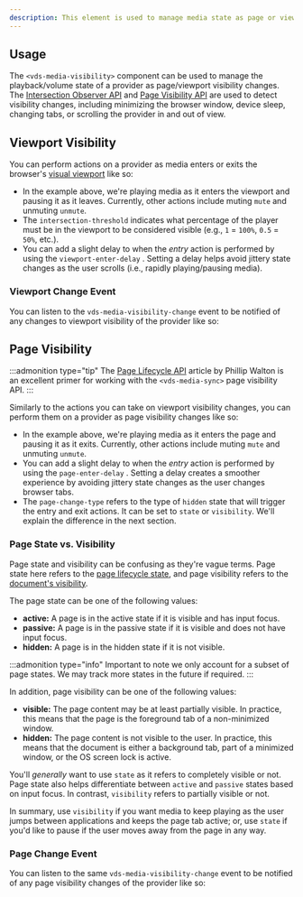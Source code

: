 ```yaml
---
description: This element is used to manage media state as page or viewport visibility changes.
---
```


## Usage

The `<vds-media-visibility>` component can be used to manage the playback/volume state of a provider
as page/viewport visibility changes. The
[Intersection Observer API](https://developer.mozilla.org/en-US/docs/Web/API/Intersection_Observer_API)
and [Page Visibility API](https://developer.mozilla.org/en-US/docs/Web/API/Page_Visibility_API) are
used to detect visibility changes, including minimizing the browser window, device sleep,
changing tabs, or scrolling the provider in and out of view.

<slot name="usage" />

## Viewport Visibility

You can perform actions on a provider as media enters or exits the browser's
[visual viewport](https://developer.mozilla.org/en-US/docs/Glossary/Viewport) like so:

<slot name="viewport-actions" />

- In the example above, we're playing media as it enters the viewport and pausing it as it leaves.
  Currently, other actions include muting `mute` and unmuting `unmute`.
- The `intersection-threshold` <AttrWord /> indicates what percentage of the player must be in the viewport to
  be considered visible (e.g., `1` = `100%`, `0.5` = `50%`, etc.).
- You can add a slight delay to when the _entry_ action is performed by using
  the `viewport-enter-delay` <AttrWord />. Setting a delay helps avoid jittery state changes as
  the user scrolls (i.e., rapidly playing/pausing media).

### Viewport Change Event

You can listen to the `vds-media-visibility-change` event to be notified of any changes
to viewport visibility of the provider like so:

<slot name="viewport-visibility-change" />

## Page Visibility

:::admonition type="tip"
The [Page Lifecycle API](https://developers.google.com/web/updates/2018/07/page-lifecycle-api)
article by Phillip Walton is an excellent primer for working with the `<vds-media-sync>`
page visibility API.
:::

Similarly to the actions you can take on viewport visibility changes, you can perform them on a
provider as page visibility changes like so:

<slot name="page-actions" />

- In the example above, we're playing media as it enters the page and pausing it as it exits.
  Currently, other actions include muting `mute` and unmuting `unmute`.
- You can add a slight delay to when the _entry_ action is performed by using
  the `page-enter-delay` <AttrWord />. Setting a delay creates a smoother experience by
  avoiding jittery state changes as the user changes browser tabs.
- The `page-change-type` <AttrWord /> refers to the type of `hidden` state that will trigger the entry
  and exit actions. It can be set to `state` or `visibility`. We'll explain the difference in the
  next section.

### Page State vs. Visibility

Page state and visibility can be confusing as they're vague terms. Page state here refers
to the [page lifecycle state](https://developers.google.com/web/updates/2018/07/page-lifecycle-api#overview_of_page_lifecycle_states_and_events),
and page visibility refers to the [document's visibility](https://developer.mozilla.org/en-US/docs/Web/API/Document/visibilityState).

The page state can be one of the following values:

- **active:** A page is in the active state if it is visible and has input focus.
- **passive:** A page is in the passive state if it is visible and does not have input focus.
- **hidden:** A page is in the hidden state if it is not visible.

:::admonition type="info"
Important to note we only account for a subset of page states. We may track more states in the
future if required.
:::

In addition, page visibility can be one of the following values:

- **visible:** The page content may be at least partially visible. In practice, this means that
  the page is the foreground tab of a non-minimized window.
- **hidden:** The page content is not visible to the user. In practice, this means that the
  document is either a background tab, part of a minimized window, or the OS screen lock is
  active.

You'll _generally_ want to use `state` as it refers to completely visible or not. Page state
also helps differentiate between `active` and `passive` states based on input focus. In contrast,
`visibility` refers to partially visible or not.

In summary, use `visibility` if you want media to keep playing as the user jumps between
applications and keeps the page tab active; or, use `state` if you'd like to pause if the user
moves away from the page in any way.

### Page Change Event

You can listen to the same `vds-media-visibility-change` event to be notified of any page visibility
changes of the provider like so:

<slot name="page-visibility-change" />
